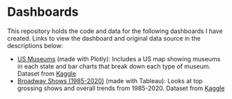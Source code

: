 # Dashboards
This repository holds the code and data for the following dashboards I have created. Links to view the dashboard and original data source in the descriptions below:
- [US Museums](https://sc-museum-app.herokuapp.com/) (made with Plotly): Includes a US map showing museums in each state and bar charts that break down each type of museum. Dataset from [Kaggle](https://www.kaggle.com/imls/museum-directory)
- [Broadway Shows (1985-2020)](https://public.tableau.com/views/BroadwayShows1985-2020/Dashboard1?:display_count=y&publish=yes&:origin=viz_share_link) (made with Tableau): Looks at top grossing shows and overall trends from 1985-2020. Dataset from [Kaggle](https://www.kaggle.com/jessemostipak/broadway-weekly-grosses)
